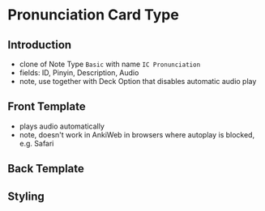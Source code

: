 # Pronunciation Card Type



## Introduction

- clone of Note Type `Basic` with name `IC Pronunciation`
- fields: ID, Pinyin, Description, Audio
- note, use together with Deck Option that disables automatic audio play



## Front Template

- plays audio automatically
- note, doesn't work in AnkiWeb in browsers where autoplay is blocked, e.g. Safari



## Back Template



## Styling
